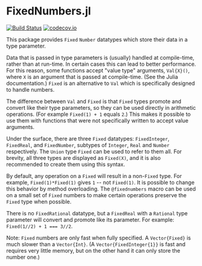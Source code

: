 # FixedNumbers.jl

[![Build Status](https://travis-ci.org/perrutquist/FixedNumbers.jl.svg?branch=master)](https://travis-ci.org/perrutquist/FixedNumbers.jl)
[![codecov.io](http://codecov.io/github/perrutquist/FixedNumbers.jl/coverage.svg?branch=master)](http://codecov.io/github/perrutquist/FixedNumbers.jl?branch=master)

This package provides `Fixed` `Number` datatypes which store their data in a
type parameter.

Data that is passed in type parameters is (usually) handled at compile-time,
rather than at run-time. In certain cases this can lead to
better performance.
For this reason, some functions accept "value type" arguments, `Val{X}()`,
where `X` is an argument that is passed at compile-time. (See the Julia
documentation.) `Fixed` is an alternative to `Val` which is specifically
designed to handle numbers.

The difference between `Val` and `Fixed` is that `Fixed` types
promote and convert like their type parameters, so they can be used directly in
arithmetic operations. (For example `Fixed(1) + 1` equals `2`.)
This makes it possible to use them with functions that were not specifically
written to accept value arguments.

Under the surface, there are three `Fixed` datatypes: `FixedInteger`,
`FixedReal`, and `FixedNumber`, subtypes of `Integer`, `Real` and `Number`
respectively. The `Union` type `Fixed` can be used to refer to them all.
For brevity, all three types are displayed as `Fixed(X)`, and it is also
recommended to create them using this syntax.

By default, any operation on a `Fixed` will result in a non-`Fixed` type.
For example, `Fixed(1)*Fixed(1)` gives `1` -- not `Fixed(1)`.
It is possible to change this behavior by method overloading.
The `@fixednumbers` macro can be used on a small set of `Fixed` numbers
to make certain operations preserve the `Fixed` type when possible.

There is no `FixedRational` datatype, but a `FixedReal` with a
`Rational` type parameter will convert and promote like its parameter.
For example: `Fixed(1//2) + 1 === 3//2`.

Note: `Fixed` numbers are only fast when fully specified. A `Vector{Fixed}`
is much slower than a `Vector{Int}`.
(A `Vector{FixedInteger{1}}` is fast and requires very little memory,
but on the other hand it can only store the number one.)
